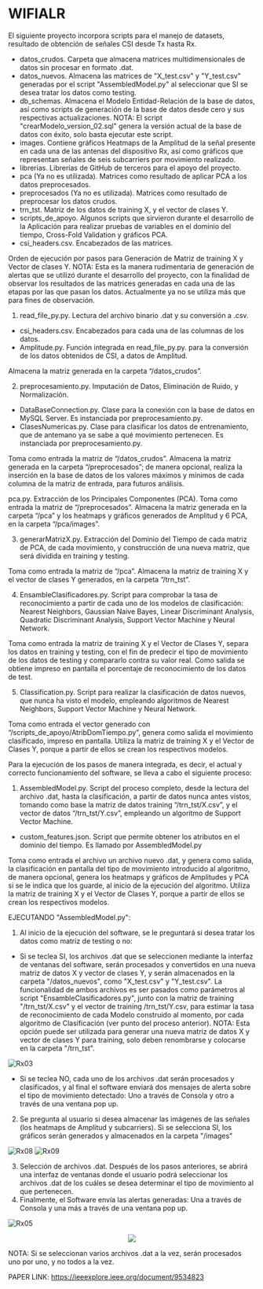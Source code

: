 # WIFIALR

El siguiente proyecto incorpora scripts para el manejo de datasets, resultado de obtención de señales CSI desde Tx hasta Rx.
* datos_crudos. Carpeta que almacena matrices multidimensionales de datos sin procesar en formato .dat.
* datos_nuevos. Almacena las matrices de "X_test.csv" y "Y_test.csv" generadas por el script "AssembledModel.py" al seleccionar que SI se desea tratar los datos como testing.
* db_schemas. Almacena el Modelo Entidad-Relación de la base de datos, así como scripts de generación de la base de datos desde cero y sus respectivas actualizaciones. NOTA: El script "crearModelo_version_02.sql" genera la versión actual de la base de datos con éxito, solo basta ejecutar este script.
* images. Contiene gráficos Heatmaps de la Amplitud de la señal presente en cada una de las antenas del dispositivo Rx, así como gráficos que representan señales de seis subcarriers por movimiento realizado.
* librerias. Librerías de GitHub de terceros para el apoyo del proyecto.
* pca (Ya no es utilizada). Matrices como resultado de aplicar PCA a los datos preprocesados. 
* preprocesados (Ya no es utilizada). Matrices como resultado de preprocesar los datos crudos.
* trn_tst. Matriz de los datos de training X, y el vector de clases Y.
* scripts_de_apoyo. Algunos scripts que sirvieron durante el desarrollo de la Aplicación para realizar pruebas de variables en el dominio del tiempo, Cross-Fold Validation y gráficos PCA.
* csi_headers.csv. Encabezados de las matrices.

Orden de ejecución por pasos para Generación de Matriz de training X y Vector de clases Y. 
NOTA: Esta es la manera rudimentaria de generación de alertas que se utilizó durante el desarrollo del proyecto, con la finalidad de observar los resultados de las matrices generadas en cada una de las etapas por las que pasan los datos. Actualmente ya no se utiliza más que para fines de observación.

1.	read_file_py.py. Lectura del archivo binario .dat y su conversión a .csv.
  *	csi_headers.csv. Encabezados para cada una de las columnas de los datos.
  *	Amplitude.py. Función integrada en  read_file_py.py.  para la conversión de los datos obtenidos de CSI, a datos de Amplitud.

Almacena la matriz generada en la carpeta “/datos_crudos”.

2.	preprocesamiento.py. Imputación de Datos, Eliminación de Ruido, y Normalización.
  *	DataBaseConnection.py. Clase para la conexión con la base de datos en MySQL Server. Es instanciada por preprocesamiento.py.
  *	ClasesNumericas.py. Clase para clasificar los datos de entrenamiento, que de antemano ya se sabe a qué movimiento pertenecen. Es instanciada por preprocesamiento.py.

Toma como entrada la matriz de “/datos_crudos”. Almacena la matriz generada en la carpeta “/preprocesados”; de manera opcional, realiza la inserción en la base de datos de los valores máximos y mínimos de cada columna de la matriz de entrada, para futuros análisis.

pca.py. Extracción de los Principales Componentes (PCA). 
Toma como entrada la matriz de “/preprocesados”. Almacena la matriz generada en la carpeta “/pca” y los heatmaps y gráficos generados de Amplitud y 6 PCA, en la carpeta “/pca/images”.

3.	generarMatrizX.py. Extracción del Dominio del Tiempo de cada matriz de PCA, de cada movimiento, y construcción de una nueva matriz, que será dividida en training y testing.

Toma como entrada la matriz de “/pca”. Almacena la matriz de training X y el vector de clases Y generados, en la carpeta “/trn_tst”.

4.	EnsambleClasificadores.py. Script para comprobar la tasa de reconocimiento a partir de cada uno de los modelos de clasificación: Nearest Neighbors, Gaussian Naive Bayes, Linear Discriminant Analysis, Quadratic Discriminant Analysis, Support Vector Machine y Neural Network.

Toma como entrada la matriz de training X y el Vector de Clases Y, separa los datos en training y testing, con el fin de predecir el tipo de movimiento de los datos de testing y compararlo contra su valor real. Como salida se obtiene impreso en pantalla el porcentaje de reconocimiento de los datos de test.

5.	Classification.py. Script para realizar la clasificación de datos nuevos, que nunca ha visto el modelo, empleando algoritmos de Nearest Neighbors, Support Vector Machine y Neural Network.

Toma como entrada el vector generado con “/scripts_de_apoyo/AtribDomTiempo.py”, genera como salida el movimiento clasificado, impreso en pantalla. Utiliza la matriz de training X y el Vector de Clases Y, porque a partir de ellos se crean los respectivos modelos.


Para la ejecución de los pasos de manera integrada, es decir, el actual y correcto funcionamiento del software, se lleva a cabo el siguiente proceso:
1.	AssembledModel.py. Script del proceso completo, desde la lectura del archivo .dat, hasta la clasificación, a partir de datos nunca antes vistos, tomando como base la matriz de datos training “/trn_tst/X.csv”, y el vector de datos “/trn_tst/Y.csv”, empleando un algoritmo de Support Vector Machine.
  *	custom_features.json. Script que permite obtener los atributos en el dominio del tiempo.  Es llamado por AssembledModel.py

Toma como entrada el archivo un archivo nuevo .dat, y genera como salida, la clasificación en pantalla del tipo de movimiento introducido al algoritmo, de manera opcional, genera los heatmaps y gráficos de Amplitudes y PCA si se le indica que los guarde, al inicio de la ejecución del algoritmo. Utiliza la matriz de training X y el Vector de Clases Y, porque a partir de ellos se crean los respectivos modelos.

EJECUTANDO "AssembledModel.py":

1. Al inicio de la ejecución del software, se le preguntará si desea tratar los datos como matriz de testing o no:
 * Si se teclea SI, los archivos .dat que se seleccionen mediante la interfaz de ventanas del software, serán procesados y convertidos en una nueva matriz de datos X y vector de clases Y, y serán almacenados en la carpeta "/datos_nuevos", como "X_test.csv" y "Y_test.csv". La funcionalidad de ambos archivos es ser pasados como parámetros al script "EnsambleClasificadores.py", junto con la matriz de training "/trn_tst/X.csv" y el vector de training /trn_tst/Y.csv, para estimar la tasa de reconocimiento de cada Modelo construido al momento, por cada algoritmo de Clasificación (ver punto del proceso anterior).
NOTA: Esta opción puede ser utilizada para generar una nueva matriz de datos X y vector de clases Y para training, solo deben renombrarse y colocarse en la carpeta "/trn_tst".

![Rx03](https://user-images.githubusercontent.com/41920284/122335289-df12f800-ceef-11eb-85c3-65a74033685c.png)

 * Si se teclea NO, cada uno de los archivos .dat serán procesados y clasificados, y al final el software enviará dos mensajes de alerta sobre el tipo de movimiento detectado: Uno a través de Consola y otro a través de una ventana pop up.

2. Se pregunta al usuario si desea almacenar las imágenes de las señales (los heatmaps de Amplitud y subcarriers). Si se selecciona SI, los gráficos serán generados y almacenados en la carpeta "/images" 

![Rx08](https://user-images.githubusercontent.com/41920284/122335344-fa7e0300-ceef-11eb-9014-1610e15e6e5b.png)
![Rx09](https://user-images.githubusercontent.com/41920284/122335360-feaa2080-ceef-11eb-9d49-9e1cdc0c5d77.png)

3. Selección de archivos .dat. Después de los pasos anteriores, se abrirá una interfaz de ventanas donde el usuario podrá seleccionar los archivos .dat de los cuáles se desea determinar el tipo de movimiento al que pertenecen.
4. Finalmente, el Software envía las alertas generadas: Una a través de Consola y una más a través de una ventana pop up.

![Rx05](https://user-images.githubusercontent.com/41920284/122335568-58124f80-cef0-11eb-82eb-864be165ec33.png)

<p align="center">
  <img src="https://user-images.githubusercontent.com/41920284/122335575-5ba5d680-cef0-11eb-8c5a-23fb9de5bdc1.png">
</p>

NOTA: Si se seleccionan varios archivos .dat a la vez, serán procesados uno por uno, y no todos a la vez.

PAPER LINK: https://ieeexplore.ieee.org/document/9534823




